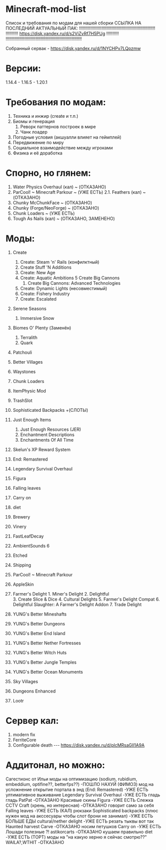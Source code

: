 # Minecraft-mod-list
Список и требования по модам для нашей сборки
			ССЫЛКА НА ПОСЛЕДНИЙ АКТУАЛЬНЫЙ ПАК:
!!!!!!!!!!!!!!!!!!!!!!!!!!!!!!!!!!!!!!!!!!!!!!!!!!!!!!!!!!!!!
!!!!!!!!!! https://disk.yandex.ru/d/s2ViZvRf7H5PUg !!!!!!!!!!
!!!!!!!!!!!!!!!!!!!!!!!!!!!!!!!!!!!!!!!!!!!!!!!!!!!!!!!!!!!!!

Собранный сервак - https://disk.yandex.ru/d/1NYCHPv7LQpzmw

# Версии:
1.14.4 - 1.16.5 - 1.20.1

# Требования по модам:
1. Техника и инжир (create и т.п.)
2. Биомы и генерация
	1. Реворк паттернов построек в мире
	2. Чанк лоадер
3. Погодные условия (акшуалли влияет на геймплей)
4. Передвижение по миру
5. Социальное взаимодействие между игроками
6. Физика и её доработка


# Спорно, но глянем:
1. Water Physics Overhaul (кал) ~ (ОТКАЗАНО)
2. ParCool! ~ Minecraft Parkour ~ (УЖЕ ЕСТЬ)
	2.1. Feathers (кал) ~ (ОТКАЗАНО)
3. Chunky McChunkFace ~ (ОТКАЗАНО)
4. Chunky (Forge/NeoForge) ~ (ОТКАЗАНО)
5. Chunk Loaders ~ (УЖЕ ЕСТЬ)
6. Tough As Nails (кал) ~ (ОТКАЗАНО, ЗАМЕНЕНО)


# Моды:
1. Create
	1. Create: Steam 'n' Rails (конфилктный)
	2. Create Stuff 'N Additions
	3. Create: New Age
	4. Create: Aquatic Ambitions
	5 Create Big Cannons
		1. Create Big Cannons: Advanced Technologies
	6. Create: Dynamic Lights (несовместимый)
 	7. Create: Fishery Industry
  	8. Create: Escalated
	
2. Serene Seasons
	1. Immersive Snow
3. Biomes O' Plenty (Заменён)
	1. Terralith
	2. Quark
4. Patchouli
5. Better Villages
6. Waystones
7. Chunk Loaders
8. ItemPhysic Mod
9. TrashSlot
10. Sophisticated Backpacks +(СЛОТЫ)
11. Just Enough Items
	1. Just Enough Resources (JER)
 	2. Enchantment Descriptions
	3. Enchantments Of All Time
 12. Skelun's XP Reward System
 13. End: Remastered
 14. Legendary Survival Overhaul
 15. Figura
 16. Falling leaves
 17. Carry on
 18. diet
 19. Brewery
 20. Vinery
 21. FastLeafDecay
 22. AmbientSounds 6
 23. Etched
 24. Shipping
 25. ParCool! ~ Minecraft Parkour
 26. AppleSkin
 27. Farmer's Delight 
 	1. Miner's Delight
  	2. Delightful   
   	3. Create Slice & Dice
	4. Cultural Delights
 	5. Farmer's Delight Compat
  	6. Delightful Slaughter: A Farmer's Delight Addon
   	7. Trade Delight
28. YUNG's Better Mineshafts
29. YUNG's Better Dungeons
30. YUNG's Better End Island
31. YUNG's Better Nether Fortresses
32. YUNG's Better Witch Huts
33. YUNG's Better Jungle Temples
34. YUNG's Better Ocean Monuments
35. Sky Villages
36. Dungeons Enhanced
37. Lootr


# Сервер кал:
1. modern fix
2. FerriteCore
3. Configurable death  --- https://disk.yandex.ru/d/plcMRsaGll1A9A





# Аддитонал, но можно:


Сагестионс от Ильи
моды на оптимизацию (sodium, rubidium, embeddium, optifine??, betterfps??)  -ПОШЛО НАХУЙ (ФИМОЗ)
мод на усложнение открытие портала в энд (End: Remastered)   -УЖЕ ЕСТЬ
ултимативное выживание Legendary Survival Overhaul  -УЖЕ ЕСТЬ
гладь гладь PatPat  -ОТКАЗАНО
Красивые скины Figura  -УЖЕ ЕСТЬ
Слежка CCTV Craft (хрень, но интересная)  -ОТКАЗАНО
говорит само за себя Falling leaves  -УЖЕ ЕСТЬ (КАЛ)
рюкзаки Sophisticated backpacks (плюс нужен мод на акссесуары чтобы слот брони не занимал)  -УЖЕ ЕСТЬ
БОЛЬШЕ ЕДЫ cultural/nether delight 	-УЖЕ ЕСТЬ
резать тыквы вот так Haunted harvest Carve  -ОТКАЗАНО
носим петушков Carry on  -УЖЕ ЕСТЬ
Лошади полезные ?! astikorcarts  -ОТКАЗАНО
кушаем правильно diet  -УЖЕ ЕСТЬ (ТОРТ)
моды на "на какую херню я сейчас смотрю??" WAILA?,WTHIT  -ОТКАЗАНО
